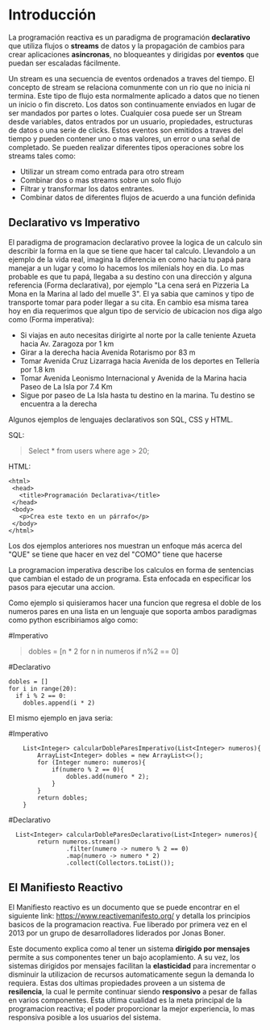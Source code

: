 # Introducción

La programación reactiva es un paradigma de programación **declarativo** que utiliza flujos o **streams** de datos y la propagación de cambios para
crear aplicaciones **asincronas**, no bloqueantes y dirigidas por **eventos** que puedan ser escaladas fácilmente.

Un stream es una secuencia de eventos ordenados a traves del tiempo. El concepto de stream se relaciona comunmente con un rio que no inicia ni termina. Este tipo de flujo esta normalmente aplicado a datos que no tienen un inicio o fin discreto. Los datos son continuamente enviados en lugar de ser mandados por partes o lotes.
Cualquier cosa puede ser un Stream desde variables, datos entrados por un usuario, propiedades, estructuras de datos o una serie de clicks. 
Estos eventos son emitidos a traves del tiempo y pueden contener uno o mas valores, un error o una señal de completado. 
Se pueden realizar diferentes tipos operaciones sobre los streams tales como: 
- Utilizar un stream como entrada para otro stream
- Combinar dos o mas streams sobre un solo flujo
- Filtrar y transformar los datos entrantes.
- Combinar datos de diferentes flujos de acuerdo a una función definida
  
 ## Declarativo vs Imperativo
 El paradigma de programacion declarativo provee la logica de un calculo sin describir la forma en la que se tiene que hacer tal calculo.
 Llevandolo a un ejemplo de la vida real, imagina la diferencia en como hacia tu papá para manejar a un lugar y como lo hacemos los milenials hoy en dia. 
 Lo mas probable es que tu papá,  llegaba a su destino con una dirección y alguna referencia (Forma declarativa), por ejemplo "La cena será en Pizzeria La Mona en la Marina al lado del muelle 3". El ya sabia que caminos y tipo de transporte tomar para poder llegar a su cita.
 En cambio esa misma tarea hoy en dia requerimos que algun tipo de servicio de ubicacion nos diga algo como (Forma imperativa):
- Si viajas en auto necesitas dirigirte al norte por la calle teniente Azueta hacia Av. Zaragoza por 1 km
- Girar a la derecha hacia Avenida Rotarismo por 83 m
- Tomar Avenida Cruz Lizarraga hacia Avenida de los deportes en Tellería por 1.8 km
- Tomar Avenida Leonismo Internacional y Avenida de la Marina hacia Paseo de La Isla por 7.4 Km
- Sigue por paseo de La Isla hasta tu destino en la marina. Tu destino se encuentra a la derecha
 
 Algunos ejemplos de lenguajes declarativos son SQL, CSS y HTML. 
 
 SQL: 
 > Select * from users where age > 20;
 
 HTML:
 ```
<html>
  <head>
    <title>Programación Declarativa</title>
  </head>
  <body>
    <p>Crea este texto en un párrafo</p>
  </body>
</html>
```

Los dos ejemplos anteriores nos muestran un enfoque más acerca del "QUE" se tiene que hacer en vez del "COMO" tiene que hacerse    

La programacion imperativa describe los calculos en forma de sentencias que cambian el estado de un programa. Esta enfocada en especificar los pasos para ejecutar una accion.

Como ejemplo si quisieramos hacer una funcion que regresa el doble de los numeros pares en una lista en un lenguaje que soporta ambos paradigmas como python escribiriamos algo como:

#Imperativo
> dobles = [n * 2 for n in numeros if n%2 == 0]

#Declarativo
```
dobles = []
for i in range(20):
  if i % 2 == 0:
    dobles.append(i * 2)
```

El mismo ejemplo en java seria:

#Imperativo
```
    List<Integer> calcularDobleParesImperativo(List<Integer> numeros){
        ArrayList<Integer> dobles = new ArrayList<>();
        for (Integer numero: numeros){
            if(numero % 2 == 0){
                dobles.add(numero * 2);
            }
        }
        return dobles;
    }
```

#Declarativo
```
  List<Integer> calcularDobleParesDeclarativo(List<Integer> numeros){
        return numeros.stream()
                .filter(numero -> numero % 2 == 0)
                .map(numero -> numero * 2)
                .collect(Collectors.toList());
```


## El Manifiesto Reactivo
El Manifiesto reactivo es un documento que se puede encontrar en el siguiente link: https://www.reactivemanifesto.org/ y detalla los principios basicos de la programacion reactiva. Fue liberado por primera vez en el 2013 por un grupo de desarrolladores liderados por Jonas Boner.

Este documento explica como al tener un sistema **dirigido por mensajes** permite a sus componentes tener un bajo acoplamiento. A su vez, los sistemas dirigidos por mensajes facilitan la **elasticidad** para incrementar o disminuir la utilizacion de recursos automaticamente segun la demanda lo requiera. Estas dos ultimas propiedades proveen a un sistema de **resilencia**, la cual le permite continuar siendo **responsivo** a pesar de fallas en varios componentes. Esta ultima cualidad es la meta principal de la programacion reactiva; el poder proporcionar la mejor experiencia, lo mas responsiva posible a los usuarios del sistema.



